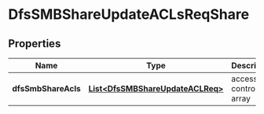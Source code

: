 # DfsSMBShareUpdateACLsReqShare

## Properties
Name | Type | Description | Notes
------------ | ------------- | ------------- | -------------
**dfsSmbShareAcls** | [**List&lt;DfsSMBShareUpdateACLReq&gt;**](DfsSMBShareUpdateACLReq.md) | access control array |  [optional]

